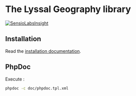 # The Lyssal Geography library

[![SensioLabsInsight](https://insight.sensiolabs.com/projects/47f18364-b312-4acd-9dcf-dcdc5de6f819/small.png)](https://insight.sensiolabs.com/projects/47f18364-b312-4acd-9dcf-dcdc5de6f819)


## Installation

Read the [installation documentation](doc/Installation.md).


## PhpDoc

Execute :

```sh
phpdoc -c doc/phpdoc.tpl.xml
```
